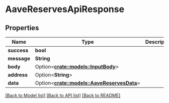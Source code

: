 # AaveReservesApiResponse

## Properties

| Name        | Type                                                               | Description | Notes       |
| ----------- | ------------------------------------------------------------------ | ----------- | ----------- |
| **success** | **bool**                                                           |             |             |
| **message** | **String**                                                         |             |             |
| **body**    | Option<[**crate::models::InputBody**](inputbody.md)>               |             | \[optional] |
| **address** | Option<**String**>                                                 |             | \[optional] |
| **data**    | Option<[**crate::models::AaveReservesData**](aavereservesdata.md)> |             | \[optional] |

[\[Back to Model list\]](./#documentation-for-models) [\[Back to API list\]](./#documentation-for-api-endpoints) [\[Back to README\]](./)
